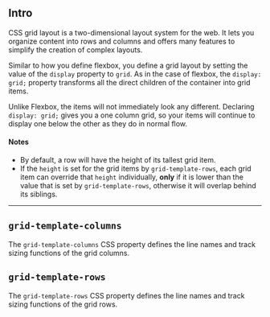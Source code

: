 ## Intro

CSS grid layout is a two-dimensional layout system for the web. It lets you organize content into rows and columns and offers many features to simplify the creation of complex layouts.

Similar to how you define flexbox, you define a grid layout by setting the value of the `display` property to `grid`. As in the case of flexbox, the `display: grid;` property transforms all the direct children of the container into grid items.

Unlike Flexbox, the items will not immediately look any different. Declaring `display: grid;` gives you a one column grid, so your items will continue to display one below the other as they do in normal flow.

#### Notes

- By default, a row will have the height of its tallest grid item.
- If the `height` is set for the grid items by `grid-template-rows`, each grid item can override that `height` individually, **only** if it is lower than the value that is set by `grid-template-rows`, otherwise it will overlap behind its siblings.

---

## `grid-template-columns`

The `grid-template-columns` CSS property defines the line names and track sizing functions of the grid columns.

## `grid-template-rows`

The `grid-template-rows` CSS property defines the line names and track sizing functions of the grid rows.
